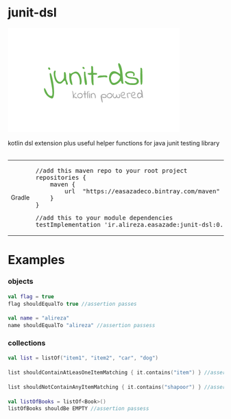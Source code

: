 # junit-dsl
![screenshot 1](junit-dsl-logo-small.png?raw=true "screenshot")


kotlin dsl extension plus useful helper functions for java junit testing library
<br>
<br>

<table>
<tr>
<td>Gradle</td>
<td>
<pre>
//add this maven repo to your root project 
repositories {
	maven {
		url  "https://easazadeco.bintray.com/maven"
	}
}
</pre>
<pre>
//add this to your module dependencies
testImplementation 'ir.alireza.easazade:junit-dsl:0.1.1'
</pre>
</td>
</tr>
</table>

# Examples

### objects

````kotlin
val flag = true
flag shouldEqualTo true //assertion passes

val name = "alireza"
name shouldEqualTo "alireza" //assertion passess
````

### collections

````kotlin
val list = listOf("item1", "item2", "car", "dog")

list shouldContainAtLeasOneItemMatching { it.contains("item") } //assertion passess

list shouldNotContainAnyItemMatching { it.contains("shapoor") } //assertion passess

val listOfBooks = listOf<Book>()
listOfBooks shouldBe EMPTY //assertion passess

````